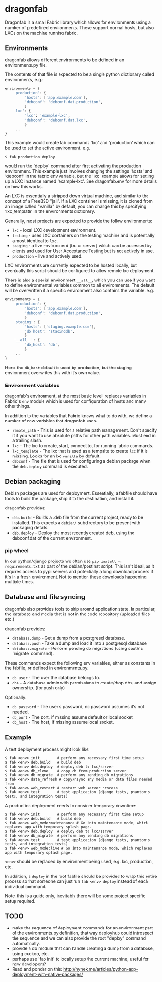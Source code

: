 dragonfab
=========

Dragonfab is a small Fabric library which allows for environments using a number
of predefined environments. These support normal hosts, but also LXCs on the machine
running fabric.

## Environments

dragonfab allows different environments to be defined in an environments.py file.

The contents of that file is expected to be a single python dictionary called
environments, e.g.:

```python
environments = {
    'production': {
         'hosts': ['app.example.com'],
         'debconf': 'debconf.dat.production',
         }
    'lxc': {
         'lxc': 'example-lxc',
         'debconf': 'debconf.dat.lxc',
         }
    ...
}
```

This example would create fab commands 'lxc' and 'production' which can be used to
set the active environment. e.g.

    $ fab production deploy

would run the 'deploy' command after first activating the production environment.
This example just involves changing the settings 'hosts' and 'debconf' in the
fabric env variable, but the 'lxc' example allows for setting up a LXC instance named
'example-lxc'. See dragonfab.env for more details on how this works.

An LXC is essentially a stripped down virtual machine, and similar to the concept of
a FreeBSD "jail". If a LXC container is missing, it is cloned from an image
called "vanilla" by default, you can change this by specifying 'lxc_template' in
the environments dictionary.

Generally, most projects are expected to provide the follow environments: 

* `lxc` - local LXC development environment.
* `testing` - uses LXC containers on the testing machine
  and is potentially almost identical to `lxc`.
* `staging` - a live environment (lxc or server) which can be accessed by
  clients and used for User Acceptance Testing but is not actively in use.
* `production` - live and actively used.

LXC environments are currently expected to be hosted locally, but eventually this
script should be configured to allow remote lxc deployment.

There is also a special environment `__all__`, which you can use if you want to
define environmental variables common to all environments. The default will be
overwritten if a specific environment also contains the variable. e.g.

```python
environments = {
    'production': {
         'hosts': ['app.example.com'],
         'debconf': 'debconf.dat.production',
         }
    'staging': {
         'hosts': ['staging.example.com'],
         'db_host': 'stagingdb',
         }
    '__all__': {
         'db_host': 'db',
         }
    ...
}
```

Here, the `db_host` default is used by production, but the staging environment
overwrites this with it's own value.

### Environment variables

dragonfab's environment, at the most basic level, replaces variables in
Fabric's `env` module which is used for configuration of hosts and many other things.

In addition to the variables that Fabric knows what to do with, we define a number
of new variables that dragonfab uses.

* `remote_path` - This is used for a relative path management. Don't specify it
  if you want to use absolute paths for other path variables. Must end in a trailing
  slash.
* `lxc` - The lxc to create, start, connect to, for running fabric commands.
* `lxc_template` - The lxc that is used as a tempalte to create `lxc` if it is
  missing. Looks for an lxc `vanilla` by default.
* `debconf` - The file that is used for configuring a debian package when the
  `deb.deploy` command is executed.

## Debian packaging

Debian packages are used for deployment. Essentially, a fabfile should 
have tools to build the package, ship it to the destination, and install it.

dragonfab provides:

* `deb.build` - Builds a .deb file from the current project, ready to be
  installed. This expects a `debian/` subdirectory to be present with packaging
  details.
* `deb.deploy` - Deploy the most recently created deb, using the debconf.dat
  of the current environment.

### pip wheel

In our python/django projects we often use `pip install -r requirements.txt` as
part of the debian/postinst script. This isn't ideal, as it requires access to
pypi servers and potentially a long download process if it's in a fresh
environment. Not to mention these downloads happening multiple times.

## Database and file syncing

dragonfab also provides tools to ship around application state. In particular, the
database and media that is not in the code repository (uploaded files etc.)

dragonfab provides:

* `database.dump` - Get a dump from a postgresql database.
* `database.push` - Take a dump and load it into a postgresql database.
* `database.migrate` - Perform pending db migrations (using south's 'migrate' command).

These commands expect the following env variables, either as constants in the
fabfile, or defined in environments.py.

* `db_user` - The user the database belongs to.
* `dba` - A database admin with permissions to create/drop dbs, and assign ownership. (for push only)

Optionally:

* `db_password` - The user's password, no password assumes it's not needed.
* `db_port` - The port, if missing assume default or local socket.
* `db_host` - The host, if missing assume local socket.

## Example

A test deployment process might look like:

```
$ fab <env> init        # perform any necessary first time setup
$ fab <env> deb.build   # build deb 
$ fab <env> deb.deploy  # deploy deb to lxc/server
$ fab <env> db_clone    # copy db from production server
$ fab <env> db_migrate  # perform any pending db migrations
$ fab <env> data_refresh # copy/rsync any media or data files needed from 
$ fab <env> web_restart # restart web server process
$ fab <env> test        # test application (django tests, phantomjs tests, and integration tests)
```

A production deployment needs to consider temporary downtime:

```
$ fab <env> init        # perform any necessary first time setup
$ fab <env> deb.build   # build deb 
$ fab <env> web_mode:maintenance # Go into maintenance mode, which replaces app with temporary splash page.
$ fab <env> deb.deploy  # deploy deb to lxc/server
$ fab <env> db_migrate  # perform any pending db migrations
$ fab <env> test        # test application (django tests, phantomjs tests, and integration tests)
$ fab <env> web_mode:live # Go into maintenance mode, which replaces app with temporary splash page.
```

`<env>` should be replaced by environment being used, e.g. lxc, production, etc.

In addition, a `deploy` in the root fabfile should be provided to wrap this entire
process so that someone can just run `fab <env> deploy` instead of each
individual command.

Note, this is a guide only, inevitably there will be some project specific setup required.

## TODO

* make the sequence of deployment commands for an environment part of the environments.py
  definition, that way deployhub could introspect the sequence and we can also provide
  the root "deploy" command automatically.
* provide a db module that can handle creating a dump from a database, using cuckoo, etc.
* perhaps use 'fab init' to locally setup the current machine, useful for new
  developers?
* Read and ponder on this: http://hynek.me/articles/python-app-deployment-with-native-packages/

